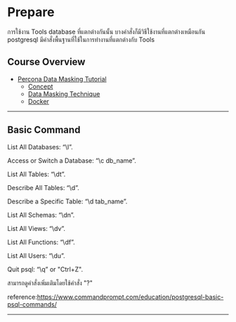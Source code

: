 # Prepare

การใช้งาน Tools database ที่แตกต่างกันนั้น บางคำสั่งก็มีวิธีใช้งานที่แตกต่างเหมือนกัน postgresql มีคำสั่งพื้นฐานที่ใช้ในการทำงานที่แตกต่างกับ Tools 

## Course Overview

- [Percona Data Masking Tutorial](#percona-data-masking-tutorial)
    - [Concept](#concept)
    - [Data Masking Technique](#data-masking-technique)
    - [Docker](#docker)
---

## Basic Command

List All Databases: “\l”.

Access or Switch a Database: “\c db_name”.

List All Tables: “\dt”.

Describe All Tables: “\d”.

Describe a Specific Table: “\d tab_name”.

List All Schemas: “\dn”.

List All Views: “\dv”.

List All Functions: “\df”.

List All Users: “\du”.

Quit psql: “\q” or "Ctrl+Z".

สามารถดูคำสั่งเพิ่มเติมโดยใช้คำสั่ง "\?" 

reference:https://www.commandprompt.com/education/postgresql-basic-psql-commands/

---

